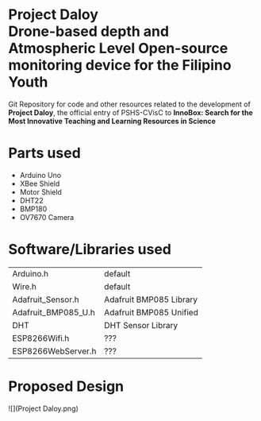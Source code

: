 <h1>Project Daloy<br>
<strong>D</strong>rone-based depth and <strong>A</strong>tmospheric <strong>L</strong>evel <strong>O</strong>pen-source monitoring device for the Filipino <strong>Y</strong>outh</h1>
<p>Git Repository for code and other resources related to the development of <strong>Project Daloy</strong>, the official entry of PSHS-CVisC to <strong>InnoBox: Search for the Most Innovative Teaching and Learning Resources in Science</strong></p>
<h1>Parts used</h1>
<ul>
	<li>Arduino Uno</li>
	<li>XBee Shield</li>
	<li>Motor Shield</li>
	<li>DHT22</li>
	<li>BMP180</li>
	<li>OV7670 Camera</li>
</ul>
<h1>Software/Libraries used</h1>
<table>
	<tr>
		<td>Arduino.h</td>
		<td>default</td>
	</tr>
	<tr>
		<td>Wire.h</td>
		<td>default</td>
	</tr>
	<tr>
		<td>Adafruit_Sensor.h</td>
		<td>Adafruit BMP085 Library</td>
	</tr>
	<tr>
		<td>Adafruit_BMP085_U.h</td>
		<td>Adafruit BMP085 Unified</td>
	</tr>
	<tr>
		<td>DHT</td>
		<td>DHT Sensor Library</td>
	</tr>
	<tr>
		<td>ESP8266Wifi.h</td>
		<td>???</td>
	</tr>
	<tr>
		<td>ESP8266WebServer.h</td>
		<td>???</td>
	</tr>
</table>
<h1>Proposed Design</h1>
![](Project Daloy.png)